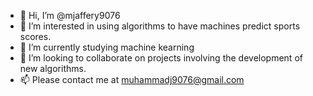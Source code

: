 - 👋 Hi, I’m @mjaffery9076
- 👀 I’m interested in using algorithms to have machines predict sports scores.
- 🌱 I’m currently studying machine kearning
- 💞️ I’m looking to collaborate on projects involving the development of new algorithms.
- 📫 Please contact me at muhammadj9076@gmail.com

<!---
mjaffery9076/mjaffery9076 is a ✨ special ✨ repository because its `README.md` (this file) appears on your GitHub profile.
You can click the Preview link to take a look at your changes.
--->
